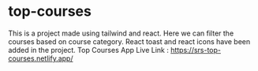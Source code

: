 # top-courses
This is a project made using tailwind and react.
Here we can filter the courses based on course category.
React toast and react icons have been added in the project.
Top Courses App Live Link : https://srs-top-courses.netlify.app/
